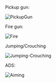 Pickup gun: 

![PickupGun](https://github.com/user-attachments/assets/f5cc4964-1c9b-4f11-a911-4ca1e51ad1ad)


Fire gun: 

![Fire](https://github.com/user-attachments/assets/69bf6e6a-45ab-4f61-9bdd-3e55260a5b5a)

Jumping/Crouching

![Jumping-Crouching](https://github.com/user-attachments/assets/943ec159-07ff-410c-9627-ad0608499b3a)

ADS: 

![Aiming](https://github.com/user-attachments/assets/3a7462f4-f31a-4638-85e7-4602f9dfddb4)
